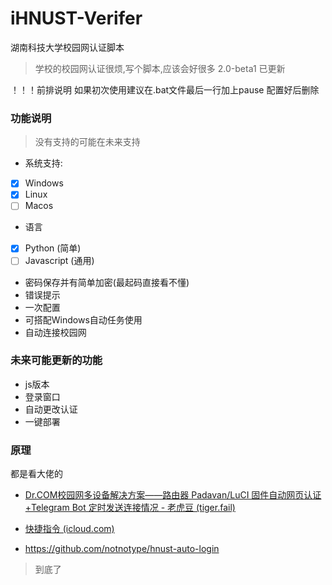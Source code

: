 # iHNUST-Verifer
湖南科技大学校园网认证脚本
>学校的校园网认证很烦,写个脚本,应该会好很多
>2.0-beta1 已更新

！！！前排说明
如果初次使用建议在.bat文件最后一行加上pause
配置好后删除

### 功能说明

> 没有支持的可能在未来支持

- 系统支持:
- [x] Windows
- [x] Linux
- [ ] Macos
- 语言
- [x] Python (简单)
- [ ] Javascript (通用)

- 密码保存并有简单加密(最起码直接看不懂)
- 错误提示
- 一次配置
- 可搭配Windows自动任务使用
- 自动连接校园网

### 未来可能更新的功能

- js版本
- 登录窗口
- 自动更改认证
- 一键部署

### 原理

都是看大佬的

- [Dr.COM校园网多设备解决方案——路由器 Padavan/LuCI 固件自动网页认证+Telegram Bot 定时发送连接情况 - 老虎豆 (tiger.fail)](https://tiger.fail/archives/drcom-autologin-padavan-tgbot.html)

- [快捷指令 (icloud.com)](https://www.icloud.com/shortcuts/2c9750f4ffcc4567b48b972b0c17045d)
- https://github.com/notnotype/hnust-auto-login

> 到底了

